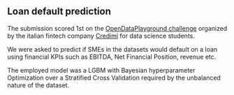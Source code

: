 ## Loan default prediction
The submission scored 1st on the [OpenDataPlayground challenge](https://opendataplayground.com/challenge/credimi-graduate-program-data-science) organized by the italian fintech company [Credimi](https://www.linkedin.com/company/credimi-s.p.a./) for data science students.

We were asked to predict if SMEs in the datasets would default on a loan using financial KPIs such as EBITDA, Net Financial Position, revenue etc.

The employed model was a LGBM with Bayesian hyperparameter Optimization over a Stratified Cross Validation required by the unbalanced nature of the dataset.
